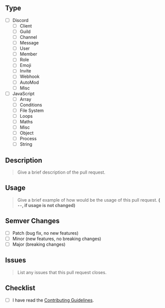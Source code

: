 ## Type
- [ ] Discord
  - [ ] Client
  - [ ] Guild
  - [ ] Channel
  - [ ] Message
  - [ ] User
  - [ ] Member
  - [ ] Role
  - [ ] Emoji
  - [ ] Invite
  - [ ] Webhook
  - [ ] AutoMod
  - [ ] Misc

- [ ] JavaScript
  - [ ] Array
  - [ ] Conditions
  - [ ] File System
  - [ ] Loops
  - [ ] Maths
  - [ ] Misc
  - [ ] Object
  - [ ] Process
  - [ ] String

## Description

> Give a brief description of the pull request.

## Usage

> Give a brief example of how would be the usage of this pull request. 
> **( `--`, if usage is not changed)**

## Semver Changes

- [ ] Patch (bug fix, no new features)
- [ ] Minor (new features, no breaking changes)
- [ ] Major (breaking changes)

## Issues

> List any issues that this pull request closes.

## Checklist

- [ ] I have read the [Contributing Guidelines](../CONTRIBUTING.md).
